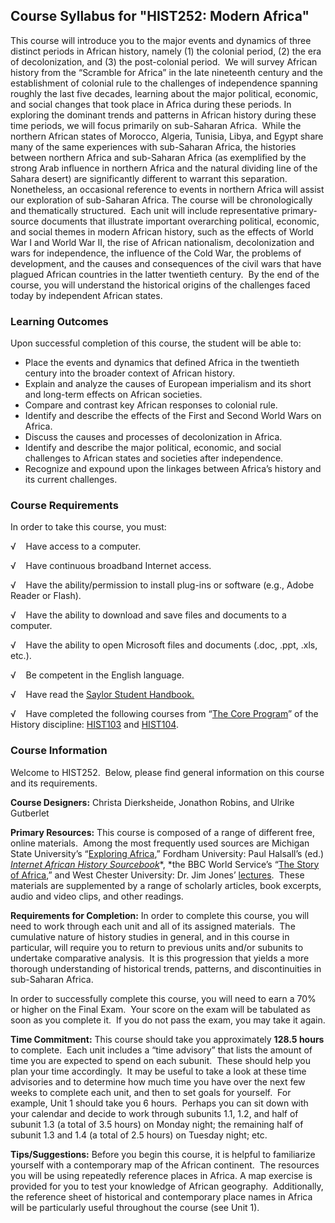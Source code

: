 Course Syllabus for "HIST252: Modern Africa"
--------------------------------------------

This course will introduce you to the major events and dynamics of three
distinct periods in African history, namely (1) the colonial period, (2)
the era of decolonization, and (3) the post-colonial period.  We will
survey African history from the “Scramble for Africa” in the late
nineteenth century and the establishment of colonial rule to the
challenges of independence spanning roughly the last five decades,
learning about the major political, economic, and social changes that
took place in Africa during these periods. In exploring the dominant
trends and patterns in African history during these time periods, we
will focus primarily on sub-Saharan Africa.  While the northern African
states of Morocco, Algeria, Tunisia, Libya, and Egypt share many of the
same experiences with sub-Saharan Africa, the histories between northern
Africa and sub-Saharan Africa (as exemplified by the strong Arab
influence in northern Africa and the natural dividing line of the Sahara
desert) are significantly different to warrant this separation. 
Nonetheless, an occasional reference to events in northern Africa will
assist our exploration of sub-Saharan Africa. The course will be
chronologically and thematically structured.  Each unit will include
representative primary-source documents that illustrate important
overarching political, economic, and social themes in modern African
history, such as the effects of World War I and World War II, the rise
of African nationalism, decolonization and wars for independence, the
influence of the Cold War, the problems of development, and the causes
and consequences of the civil wars that have plagued African countries
in the latter twentieth century.  By the end of the course, you will
understand the historical origins of the challenges faced today by
independent African states.

### Learning Outcomes

Upon successful completion of this course, the student will be able
to:  
  

-   <span dir="LTR">Place the events and dynamics that defined Africa in
    the twentieth century into the broader context of African
    history.</span>
-   <span dir="LTR">Explain and analyze the causes of European
    imperialism and its short and long-term effects on African
    societies.</span>
-   <span dir="LTR">Compare and contrast key African responses to
    colonial rule.</span>
-   <span dir="LTR">Identify and describe the effects of the First and
    Second World Wars on Africa.</span>
-   <span dir="LTR">Discuss the causes and processes of decolonization
    in Africa.</span>
-   <span dir="LTR">Identify and describe the major political, economic,
    and social challenges to African states and societies after
    independence.</span>
-   <span dir="LTR">Recognize and expound upon the linkages between
    Africa’s history and its current challenges.</span>

### Course Requirements

In order to take this course, you must:  
  
 <span dir="LTR">√    Have access to a computer.</span>  
  
 <span dir="LTR">√    Have continuous broadband Internet
access.</span>  
  
 <span dir="LTR">√    Have the ability/permission to install plug-ins or
software (e.g., Adobe Reader or Flash).</span>  
  
 <span dir="LTR">√    Have the ability to download and save files and
documents to a computer.</span>  
  
 <span dir="LTR">√    Have the ability to open Microsoft files and
documents (.doc, .ppt, .xls, etc.).</span>  
  
 <span dir="LTR">√    Be competent in the English language.</span>  
  
 √    Have read the [Saylor Student
Handbook.](http://www.saylor.org/site/wp-content/uploads/2012/05/Saylor-StudentHandbook.pdf)  
  
 √    Have completed the following courses from “[The Core
Program](http://www.saylor.org/majors/history/)” of the History
discipline: [HIST103](http://www.saylor.org/courses/hist103/) and
[HIST104](http://www.saylor.org/courses/hist104/).

### Course Information

Welcome to HIST252.  Below, please find general information on this
course and its requirements.

**Course Designers:** Christa Dierksheide, Jonathon Robins, and Ulrike
Gutberlet

**Primary Resources:** This course is composed of a range of different
free, online materials.  Among the most frequently used sources are
Michigan State University’s “[Exploring
Africa](http://exploringafrica.matrix.msu.edu/students/curriculum/),”
Fordham University: Paul Halsall’s (ed.) [*Internet African History
Sourcebook*](http://www.fordham.edu/Halsall/africa/africasbook.asp)*, *the
BBC World Service’s “[The Story of
Africa](http://www.bbc.co.uk/worldservice/specials/1624_story_of_africa/index.shtml),”
and West Chester University: Dr. Jim Jones’
[lectures](http://courses.wcupa.edu/jones/his312.htm).  These materials
are supplemented by a range of scholarly articles, book excerpts, audio
and video clips, and other readings.

**Requirements for Completion:** In order to complete this course, you
will need to work through each unit and all of its assigned materials. 
The cumulative nature of history studies in general, and in this course
in particular, will require you to return to previous units and/or
subunits to undertake comparative analysis.  It is this progression that
yields a more thorough understanding of historical trends, patterns, and
discontinuities in sub-Saharan Africa.

In order to successfully complete this course, you will need to earn a
70% or higher on the Final Exam.  Your score on the exam will be
tabulated as soon as you complete it.  If you do not pass the exam, you
may take it again.

**Time Commitment:** This course should take you
approximately **128.5 hours** to complete.  Each unit includes a “time
advisory” that lists the amount of time you are expected to spend
on each subunit.  These should help you plan your time accordingly.  It
may be useful to take a look at these time advisories and to determine
how much time you have over the next few weeks to complete each unit,
and then to set goals for yourself.  For example, Unit 1 should take you
6 hours.  Perhaps you can sit down with your calendar and decide to work
through subunits 1.1, 1.2, and half of subunit 1.3 (a total of 3.5
hours) on Monday night; the remaining half of subunit 1.3 and 1.4 (a
total of 2.5 hours) on Tuesday night; etc.

**Tips/Suggestions:** Before you begin this course, it is helpful to
familiarize yourself with a contemporary map of the African continent. 
The resources you will be using repeatedly reference places in Africa. A
map exercise is provided for you to test your knowledge of African
geography.  Additionally, the reference sheet of historical and
contemporary place names in Africa will be particularly useful
throughout the course (see Unit 1).
